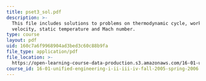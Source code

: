 ```yaml
---
title: pset3_sol.pdf
description: >-
  This file includes solutions to problems on thermodynamic cycle, work done,
  velocity, static temperature and Mach number.
type: course
layout: pdf
uid: 160c7a6f9968904ad3bed3c60c88b9fa
file_type: application/pdf
file_location: >-
  https://open-learning-course-data-production.s3.amazonaws.com/16-01-unified-engineering-i-ii-iii-iv-fall-2005-spring-2006/160c7a6f9968904ad3bed3c60c88b9fa_pset3_sol.pdf
course_id: 16-01-unified-engineering-i-ii-iii-iv-fall-2005-spring-2006
---
```

